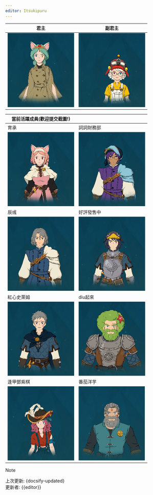 ```yaml
---
editor: Itsukipuru
---
```


| 君主                          | 副君主                          |
| ----------------------------- | ------------------------------- |
| ![](figures/leaders/蘇菲.png) | ![](figures/leaders/阿加莎.png) |

| 當前活躍成員(歡迎提交截圖!)                   |                                               |
| --------------------------------------------- | --------------------------------------------- |
| 育承                                          | 詞詞財務部                                    |
| ![育承](figures/leaders/育承.png)             | ![詞詞財務部](figures/leaders/詞詞財務部.png) |
| 辰彧                                          | 好評發售中                                    |
| ![辰彧](figures/leaders/辰彧.png)             | ![好評發售中](figures/leaders/好評發售中.png) |
| 紅心史萊姆                                    | diu起來                                       |
| ![紅心史萊姆](figures/leaders/紅心史萊姆.png) | ![diu起來](figures/leaders/diu起來.png)       |
| 逢甲鄧紫棋                                    | 番茄洋芋                                      |
| ![逢甲鄧紫棋](figures/leaders/逢甲鄧紫棋.png) | ![番茄洋芋](figures/leaders/番茄洋芋.png)     |

> [!NOTE]
> 上次更新: {docsify-updated}  
> 更新者: {{editor}}
